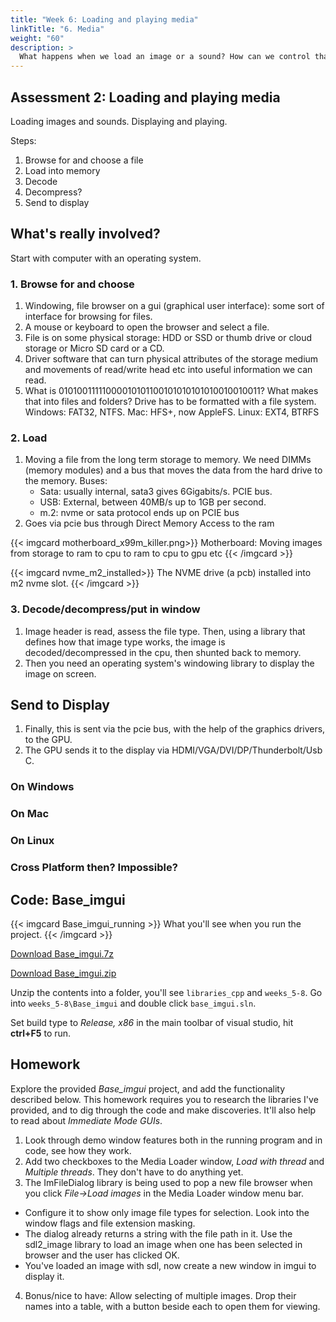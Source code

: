 ```yaml
---
title: "Week 6: Loading and playing media"
linkTitle: "6. Media"
weight: "60"
description: >
  What happens when we load an image or a sound? How can we control that across operating systems?
---
```


## Assessment 2: Loading and playing media

Loading images and sounds. Displaying and playing.

Steps:
  1. Browse for and choose a file
  2. Load into memory
  3. Decode
  4. Decompress?
  5. Send to display

## What's really involved?

Start with computer with an operating system.

### 1. Browse for and choose
1. Windowing, file browser on a gui (graphical user interface): some sort of interface for browsing for files.
1. A mouse or keyboard to open the browser and select a file. 
1. File is on some physical storage: HDD or SSD or thumb drive or cloud storage or Micro SD card or a CD.
1. Driver software that can turn physical attributes of the storage medium and movements of read/write head etc into useful information we can read.
1. What is 01010011111000010101100101010101010010010011? What makes that into files and folders? Drive has to be formatted with a file system. 
   Windows: FAT32, NTFS. 
   Mac: HFS+, now AppleFS.
   Linux: EXT4, BTRFS
  
### 2. Load
1. Moving a file from the long term storage to memory. We need DIMMs (memory modules) and a bus that moves the data from the hard drive to the memory.
  Buses:
    - Sata: usually internal, sata3 gives 6Gigabits/s. PCIE bus.
    - USB: External, between 40MB/s up to 1GB per second.
    - m.2: nvme or sata protocol ends up on PCIE bus
2. Goes via pcie bus through Direct Memory Access to the ram

{{< imgcard motherboard_x99m_killer.png>}}
Motherboard: Moving images from storage to ram to cpu to ram to cpu to gpu etc
{{< /imgcard >}}

{{< imgcard nvme_m2_installed>}}
The NVME drive (a pcb) installed into m2 nvme slot.
{{< /imgcard >}}

### 3. Decode/decompress/put in window
1. Image header is read, assess the file type. Then, using a library that defines how that image type works, the image is decoded/decompressed in the cpu, then shunted back to memory.
1. Then you need an operating system's windowing library to display the image on screen. 

## Send to Display
1. Finally, this is sent via the pcie bus, with the help of the graphics drivers, to the GPU.
1. The GPU sends it to the display via HDMI/VGA/DVI/DP/Thunderbolt/Usb C.

### On Windows


### On Mac

### On Linux

### Cross Platform then? Impossible?

## Code: Base_imgui

{{< imgcard Base_imgui_running >}}
What you'll see when you run the project.
{{< /imgcard >}}

<a class="btn btn-lg btn-primary mr-3 mb-4" href="https://laureateaus-my.sharepoint.com/:u:/g/personal/daniel_mcgillick_laureate_edu_au/EW63GlqCx0RDls2upO3B6gcB323l_Vzo-97WA97XJto3Vw" target="_blank">Download Base_imgui.7z<i class="fas fa-arrow-alt-circle-right ml-2"></i></a>

<a class="btn btn-lg btn-primary mr-3 mb-4" href="https://laureateaus-my.sharepoint.com/:u:/g/personal/daniel_mcgillick_laureate_edu_au/EXx4avVQkvZBmYSxe6h_sh0ByLgjBpf0Tcy9zSgONM9gig" target="_blank">Download Base_imgui.zip<i class="fas fa-arrow-alt-circle-right ml-2"></i></a>

Unzip the contents into a folder, you'll see `libraries_cpp` and `weeks_5-8`.
Go into `weeks_5-8\Base_imgui` and double click `base_imgui.sln`. 

Set build type to _Release, x86_ in the main toolbar of visual studio, hit **ctrl+F5** to run.

## Homework

Explore the provided _Base\_imgui_ project, and add the functionality described below. This homework requires you to research the libraries I've provided, and to dig through the code and make discoveries. It'll also help to read about _Immediate Mode GUIs_.

1. Look through demo window features both in the running program and in code, see how they work.
2. Add two checkboxes to the Media Loader window, _Load with thread_ and _Multiple threads_. They don't have to do anything yet.
3. The ImFileDialog library is being used to pop a new file browser when you click _File->Load images_ in the Media Loader window menu bar.
  * Configure it to show only image file types for selection. Look into the window flags and file extension masking.
  * The dialog already returns a string with the file path in it. Use the sdl2_image library to load an image when one has been selected in browser and the user has clicked OK.
  * You've loaded an image with sdl, now create a new window in imgui to display it.
4. Bonus/nice to have: Allow selecting of multiple images. Drop their names into a table, with a button beside each to open them for viewing.